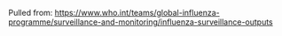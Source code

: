 Pulled from: https://www.who.int/teams/global-influenza-programme/surveillance-and-monitoring/influenza-surveillance-outputs